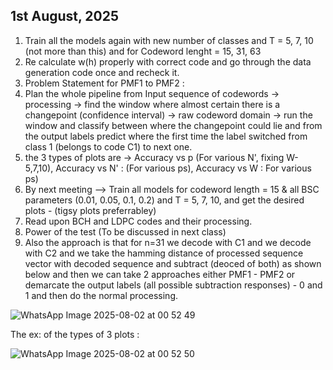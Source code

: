 ## 1st August, 2025

1. Train all the models again with new number of classes and T = 5, 7, 10 (not more than this) and for Codeword lenght = 15, 31, 63
2. Re calculate w(h) properly with correct code and go through the data generation code once and recheck it. 
3. Problem Statement for PMF1 to PMF2 :
4. Plan the whole pipeline from Input sequence of codewords -> processing -> find the window where almost certain there is a changepoint (confidence interval) -> raw codeword domain -> run the window and classify between where the changepoint could lie and from the output labels predict where the first time the label switched from class 1 (belongs to code C1) to next one.
5. the 3 types of plots are -> Accuracy vs p (For various N', fixing W-5,7,10), Accuracy vs N' : (For various ps), Accuracy vs W : For various ps)
6. By next meeting --> Train all models for codeword length = 15 & all BSC parameters (0.01, 0.05, 0.1, 0.2) and T = 5, 7, 10, and get the desired plots -  (tigsy plots preferrabley)
7. Read upon BCH and LDPC codes and their processing. 
8. Power of the test (To be discussed in next class)
9. Also the approach is that for n=31 we decode with C1 and we decode with C2 and we take the hamming distance of processed sequence vector with decoded sequence and subtract (deoced of both) as shown below and then we can take 2 approaches either PMF1 - PMF2 or demarcate the output labels (all possible subtraction responses) - 0 and 1 and then do the normal processing.

![WhatsApp Image 2025-08-02 at 00 52 49](https://github.com/user-attachments/assets/9e33bec3-ffbd-44ff-8366-81ec16ebd40d)


The ex: of the types of 3 plots : 

![WhatsApp Image 2025-08-02 at 00 52 50](https://github.com/user-attachments/assets/812e1199-61af-4aac-9d14-cece0502a66d)
